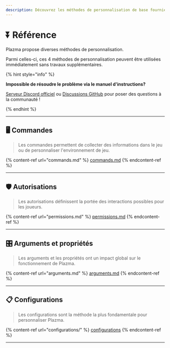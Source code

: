 ```yaml
---
description: Découvrez les méthodes de personnalisation de base fournies par Plazma.
---
```


# ⏬ Référence

Plazma propose diverses méthodes de personnalisation.

Parmi celles-ci, ces 4 méthodes de personnalisation peuvent être utilisées immédiatement sans travaux supplémentaires.

{% hint style="info" %}

**Impossible de résoudre le problème via le manuel d'instructions?**

[Serveur Discord officiel](https://discord.gg/MmfC52K8A8) ou [Discussions GitHub](https://github.com/PlazmaMC/PlazmaBukkit/discussions) pour poser des questions à la communauté !

{% endhint %}

***

## 🖥️ Commandes <a href="#id-1" id="id-1"></a>

> Les commandes permettent de collecter des informations dans le jeu ou de personnaliser l'environnement de jeu.

{% content-ref url="commands.md" %}
[commands.md](commands.md)
{% endcontent-ref %}

***

## 🛡️ Autorisations <a href="#id-2" id="id-2"></a>

> Les autorisations définissent la portée des interactions possibles pour les joueurs.

{% content-ref url="permissions.md" %}
[permissions.md](permissions.md)
{% endcontent-ref %}

***

## 🎛️ Arguments et propriétés <a href="#id-3" id="id-3"></a>

> Les arguments et les propriétés ont un impact global sur le fonctionnement de Plazma.

{% content-ref url="arguments.md" %}
[arguments.md](arguments.md)
{% endcontent-ref %}

***

## 📋 Configurations <a href="#id-4" id="id-4"></a>

> Les configurations sont la méthode la plus fondamentale pour personnaliser Plazma.

{% content-ref url="configurations/" %}
[configurations](configurations/)
{% endcontent-ref %}

***
